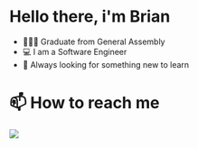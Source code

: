 # Hello there, i'm Brian

- 👨🏽‍🎓 Graduate from General Assembly
- 💻 I am a Software Engineer
- 🎒 Always looking for something new to learn

# 📫 How to reach me
<a href="https://www.linkedin.com/in/brianmonirath/"><img src="https://img.shields.io/badge/LinkedIn-0077B5?style=for-the-badge&logo=linkedin&logoColor=white"/> </a>

